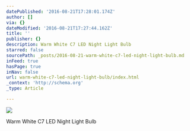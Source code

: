 ```yaml
---
datePublished: '2016-08-21T17:28:01.174Z'
author: []
via: {}
dateModified: '2016-08-21T17:27:44.162Z'
title: ''
publisher: {}
description: Warm White C7 LED Night Light Bulb
starred: false
sourcePath: _posts/2016-08-21-warm-white-c7-led-night-light-bulb.md
inFeed: true
hasPage: true
inNav: false
url: warm-white-c7-led-night-light-bulb/index.html
_context: 'http://schema.org'
_type: Article

---
```

![](https://the-grid-user-content.s3-us-west-2.amazonaws.com/9ca3b75d-a057-43c0-83f9-c54c703dbda0.jpg)

Warm White C7 LED Night Light Bulb